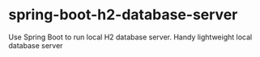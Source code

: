 # spring-boot-h2-database-server
Use Spring Boot to run local H2 database server. Handy lightweight local database server
